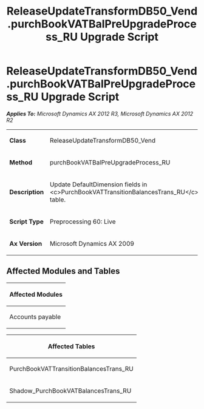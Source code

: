 ﻿---
title: ReleaseUpdateTransformDB50_Vend.purchBookVATBalPreUpgradeProcess_RU Upgrade Script
TOCTitle: ReleaseUpdateTransformDB50_Vend.purchBookVATBalPreUpgradeProcess_RU Upgrade Script
ms:assetid: 033784e8-dca2-045c-54f4-2d3e25502ad7
ms:mtpsurl: https://msdn.microsoft.com/en-us/library/JJ684665(v=AX.60)
ms:contentKeyID: 49706362
ms.date: 05/18/2015
mtps_version: v=AX.60
---

# ReleaseUpdateTransformDB50\_Vend.purchBookVATBalPreUpgradeProcess\_RU Upgrade Script 


_**Applies To:** Microsoft Dynamics AX 2012 R3, Microsoft Dynamics AX 2012 R2_

<table>
<colgroup>
<col style="width: 50%" />
<col style="width: 50%" />
</colgroup>
<tbody>
<tr class="odd">
<td><p><strong>Class</strong></p></td>
<td><p>ReleaseUpdateTransformDB50_Vend</p></td>
</tr>
<tr class="even">
<td><p><strong>Method</strong></p></td>
<td><p>purchBookVATBalPreUpgradeProcess_RU</p></td>
</tr>
<tr class="odd">
<td><p><strong>Description</strong></p></td>
<td><p>Update DefaultDimension fields in &lt;c&gt;PurchBookVATTransitionBalancesTrans_RU&lt;/c&gt; table.</p></td>
</tr>
<tr class="even">
<td><p><strong>Script Type</strong></p></td>
<td><p>Preprocessing 60: Live</p></td>
</tr>
<tr class="odd">
<td><p><strong>Ax Version</strong></p></td>
<td><p>Microsoft Dynamics AX 2009</p></td>
</tr>
</tbody>
</table>


## Affected Modules and Tables

<table>
<colgroup>
<col style="width: 100%" />
</colgroup>
<thead>
<tr class="header">
<th><p>Affected Modules</p></th>
</tr>
</thead>
<tbody>
<tr class="odd">
<td><p>Accounts payable</p></td>
</tr>
</tbody>
</table>


<table>
<colgroup>
<col style="width: 100%" />
</colgroup>
<thead>
<tr class="header">
<th><p>Affected Tables</p></th>
</tr>
</thead>
<tbody>
<tr class="odd">
<td><p>PurchBookVATTransitionBalancesTrans_RU</p></td>
</tr>
<tr class="even">
<td><p>Shadow_PurchBookVATBalancesTrans_RU</p></td>
</tr>
</tbody>
</table>

  


